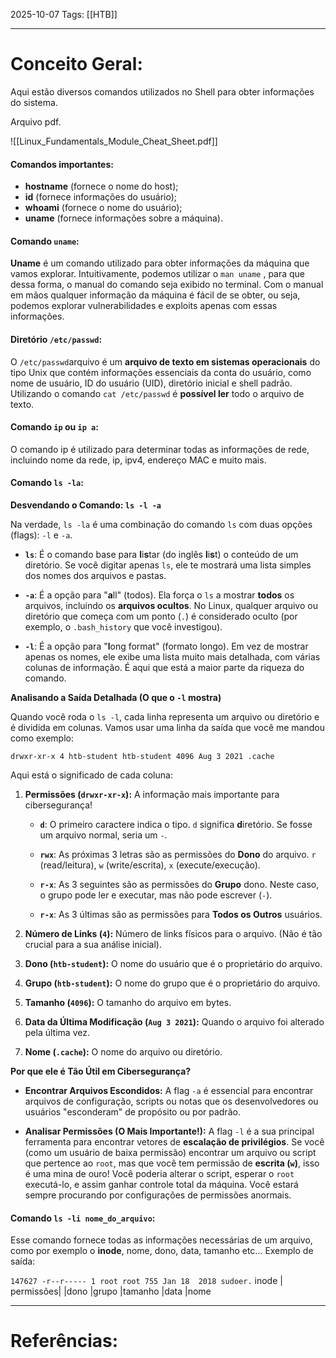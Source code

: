 2025-10-07
Tags: [[HTB]]

----
# Conceito Geral:

Aqui estão diversos comandos utilizados no Shell para obter informações do sistema.

Arquivo pdf.


![[Linux_Fundamentals_Module_Cheat_Sheet.pdf]]

#### **Comandos importantes:**

- **hostname** (fornece o nome do host);
- **id** (fornece informações do usuário);
- **whoami** (fornece o nome do usuário);
- **uname** (fornece informações sobre a máquina).
#### **Comando ``uname``:**

**Uname** é um comando utilizado para obter informações da máquina que vamos explorar. Intuitivamente, podemos utilizar o ``man uname`` , para que dessa forma, o manual do comando seja exibido no terminal. Com o manual em mãos qualquer informação da máquina é fácil de se obter, ou seja, podemos explorar vulnerabilidades e exploits apenas com essas informações.

#### **Diretório ``/etc/passwd``:**

O `/etc/passwd`arquivo é um **arquivo de texto em sistemas operacionais** do tipo Unix que contém informações essenciais da conta do usuário, como nome de usuário, ID do usuário (UID), diretório inicial e shell padrão. Utilizando o comando ``cat /etc/passwd`` é **possível ler** todo o arquivo de texto.

#### **Comando ``ip`` ou ``ip a``:**

O comando ip é utilizado para determinar todas as informações de rede, incluindo nome da rede, ip, ipv4, endereço MAC e muito mais.

#### **Comando ``ls -la``:**

**Desvendando o Comando: `ls -l -a`**

Na verdade, `ls -la` é uma combinação do comando `ls` com duas opções (flags): `-l` e `-a`.

- **`ls`**: É o comando base para **l**i**s**tar (do inglês **l**i**s**t) o conteúdo de um diretório. Se você digitar apenas `ls`, ele te mostrará uma lista simples dos nomes dos arquivos e pastas.
    
- **`-a`**: É a opção para "**a**ll" (todos). Ela força o `ls` a mostrar **todos** os arquivos, incluindo os **arquivos ocultos**. No Linux, qualquer arquivo ou diretório que começa com um ponto (`.`) é considerado oculto (por exemplo, o `.bash_history` que você investigou).
    
- **`-l`**: É a opção para "**l**ong format" (formato longo). Em vez de mostrar apenas os nomes, ele exibe uma lista muito mais detalhada, com várias colunas de informação. É aqui que está a maior parte da riqueza do comando.
    

**Analisando a Saída Detalhada (O que o `-l` mostra)**

Quando você roda o `ls -l`, cada linha representa um arquivo ou diretório e é dividida em colunas. Vamos usar uma linha da saída que você me mandou como exemplo:

`drwxr-xr-x 4 htb-student htb-student 4096 Aug 3 2021 .cache`

Aqui está o significado de cada coluna:

1. **Permissões (`drwxr-xr-x`):** A informação mais importante para cibersegurança!
    
    - **`d`**: O primeiro caractere indica o tipo. `d` significa **d**iretório. Se fosse um arquivo normal, seria um `-`.
        
    - **`rwx`**: As próximas 3 letras são as permissões do **Dono** do arquivo. `r` (read/leitura), `w` (write/escrita), `x` (execute/execução).
        
    - **`r-x`**: As 3 seguintes são as permissões do **Grupo** dono. Neste caso, o grupo pode ler e executar, mas não pode escrever (`-`).
        
    - **`r-x`**: As 3 últimas são as permissões para **Todos os Outros** usuários.
        
2. **Número de Links (`4`):** Número de links físicos para o arquivo. (Não é tão crucial para a sua análise inicial).
    
3. **Dono (`htb-student`):** O nome do usuário que é o proprietário do arquivo.
    
4. **Grupo (`htb-student`):** O nome do grupo que é o proprietário do arquivo.
    
5. **Tamanho (`4096`):** O tamanho do arquivo em bytes.
    
6. **Data da Última Modificação (`Aug 3 2021`):** Quando o arquivo foi alterado pela última vez.
    
7. **Nome (`.cache`):** O nome do arquivo ou diretório.
    

**Por que ele é Tão Útil em Cibersegurança?**

- **Encontrar Arquivos Escondidos:** A flag `-a` é essencial para encontrar arquivos de configuração, scripts ou notas que os desenvolvedores ou usuários "esconderam" de propósito ou por padrão.
    
- **Analisar Permissões (O Mais Importante!):** A flag `-l` é a sua principal ferramenta para encontrar vetores de **escalação de privilégios**. Se você (como um usuário de baixa permissão) encontrar um arquivo ou script que pertence ao `root`, mas que você tem permissão de **escrita (`w`)**, isso é uma mina de ouro! Você poderia alterar o script, esperar o `root` executá-lo, e assim ganhar controle total da máquina. Você estará sempre procurando por configurações de permissões anormais.
#### **Comando ``ls -li nome_do_arquivo``:**

Esse comando fornece todas as informações necessárias de um arquivo, como por exemplo o **inode**, nome, dono, data, tamanho etc... Exemplo de saída: 

``147627 -r--r----- 1 root root 755 Jan 18  2018 sudoer.``
inode | permissões|  |dono |grupo |tamanho |data |nome



-----
# Referências:

